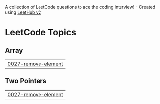 A collection of LeetCode questions to ace the coding interview! - Created using [LeetHub v2](https://github.com/arunbhardwaj/LeetHub-2.0)
<!---LeetCode Topics Start-->
# LeetCode Topics
## Array
|  |
| ------- |
| [0027-remove-element](https://github.com/Sachin80137/DSA/tree/master/0027-remove-element) |
## Two Pointers
|  |
| ------- |
| [0027-remove-element](https://github.com/Sachin80137/DSA/tree/master/0027-remove-element) |
<!---LeetCode Topics End-->